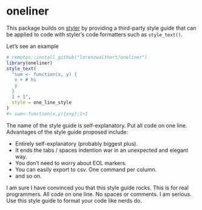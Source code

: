 
<!-- README.md is generated from README.Rmd. Please edit that file -->

# oneliner

This package builds on [styler](https://github.com/r-lib/styler) by
providing a third-party style guide that can be applied to code with
styler’s code formatters such as `style_text()`.

Let’s see an example

``` r
# remotes::install_github("lorenzwalthert/oneliner")
library(oneliner)
style_text(
  "sum <- function(x, y) {
   x + # hi
   y
  }
  1 + 1",
  style = one_line_style
)
#> sum<-function(x,y){x+y};1+1
```

The name of the style guide is self-explanatory. Put all code on one
line. Advantages of the style guide proposed include:

  - Entirely self-explanatory (probably biggest plus).
  - It ends the tabs / spaces indention war in an unexpected and elegant
    way.
  - You don’t need to worry about EOL markers.
  - You can easily export to csv. One command per column.
  - and so on.

I am sure I have convinced you that this style guide rocks. This is for
real programmers. All code on one line. No spaces or comments. I am
serious. Use this style guide to format your code like nerds do.
